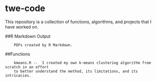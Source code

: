 # twe-code

This repository is a collection of functions, algorithms, and projects that I have worked on. 

##R Markdown Output

		PDFs created by R Markdown. 
		
##Functions

		kmeans.R --  I created my own k-means clustering algorithm from scratch in an effort
		to better understand the method, its limitations, and its intricacies.	
